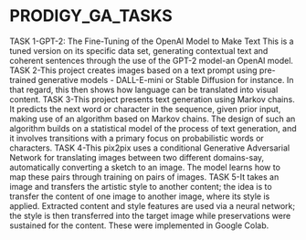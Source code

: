 # PRODIGY_GA_TASKS
TASK 1-GPT-2: The Fine-Tuning of the OpenAI Model to Make Text This is a tuned version on its specific data set, generating contextual text and coherent sentences through the use of the GPT-2 model-an OpenAI model.
TASK 2-This project creates images based on a text prompt using pre-trained generative models - DALL-E-mini or Stable Diffusion for instance. In that regard, this then shows how language can be translated into visual content.
TASK 3-This project presents text generation using Markov chains. It predicts the next word or character in the sequence, given prior input, making use of an algorithm based on Markov chains. The design of such an algorithm builds on a statistical model of the process of text generation, and it involves transitions with a primary focus on probabilistic words or characters.
TASK 4-This pix2pix uses a conditional Generative Adversarial Network for translating images between two different domains-say, automatically converting a sketch to an image. The model learns how to map these pairs through training on pairs of images.
TASK 5-It takes an image and transfers the artistic style to another content; the idea is to transfer the content of one image to another image, where its style is applied. Extracted content and style features are used via a neural network; the style is then transferred into the target image while preservations were sustained for the content.
 These were implemented in Google Colab.

